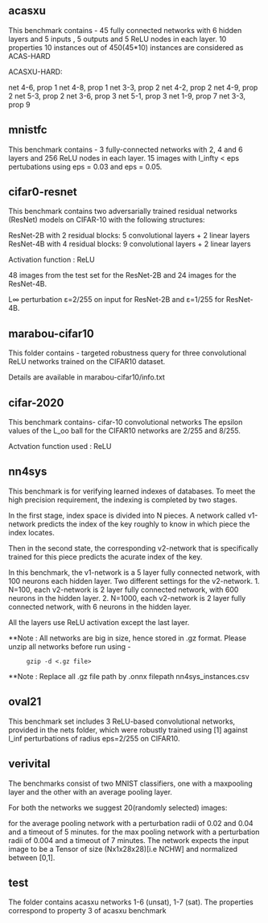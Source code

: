 
acasxu
---------
This benchmark contains -
   45 fully connected networks with 6 hidden layers and 5 inputs , 5 outputs and 5 ReLU nodes in each layer.
   10 properties
   10 instances out of 450(45\*10) instances  are considered as ACAS-HARD

ACASXU-HARD: 

net 4-6, prop 1
net 4-8, prop 1
net 3-3, prop 2
net 4-2, prop 2
net 4-9, prop 2
net 5-3, prop 2
net 3-6, prop 3
net 5-1, prop 3
net 1-9, prop 7
net 3-3, prop 9

mnistfc
---------
This benchmark contains -
      3 fully-connected networks with 2, 4 and 6 layers and 256 ReLU nodes in each layer.
      15 images with l_infty < eps pertubations using eps = 0.03 and eps = 0.05.


cifar0-resnet
-------------

This benchmark contains two adversarially trained residual networks (ResNet) models on CIFAR-10 with the following structures:

   ResNet-2B with 2 residual blocks: 5 convolutional layers + 2 linear layers
   ResNet-4B with 4 residual blocks: 9 convolutional layers + 2 linear layers

   Activation function : ReLU

   48 images from the test set for the ResNet-2B and 24 images for the ResNet-4B.

   L∞ perturbation ε=2/255 on input for ResNet-2B and ε=1/255 for ResNet-4B. 


marabou-cifar10
-----------------
This folder contains -
     targeted robustness query for three convolutional ReLU networks trained on the CIFAR10 dataset.

Details are available in marabou-cifar10/info.txt 

cifar-2020
---------------

This benchmark contains-
     cifar-10 convolutional networks
     The epsilon values of the L_oo ball for the CIFAR10 networks are 2/255 and 8/255. 

   Actvation function used : ReLU

nn4sys
-----------
This benchmark is for verifying learned indexes of databases. To meet the high precision requirement,
the indexing is completed by two stages. 

   In the first stage, index space is divided into N pieces. A network called v1-network predicts the index of the
   key roughly to know in which piece the index locates.

   Then in the second state, the corresponding v2-network that is specifically trained for this piece predicts the acurate index of the key.


In this benchmark, the v1-network is a 5 layer fully connected network, with 100 neurons each hidden layer. 
Two different settings for the v2-network. 
      1. N=100, each v2-network is 2 layer fully connected network, with 600 neurons in the hidden layer.
      2. N=1000, each v2-network is 2 layer fully connected network, with 6 neurons in the hidden layer.

All the layers use ReLU activation except the last layer.
            
           

**Note : All networks are big in size, hence stored in .gz format. Please unzip all networks before run using -
           
         gzip -d <.gz file>
         
**Note : Replace all .gz file path by .onnx filepath nn4sys_instances.csv 


oval21
---------
This benchmark set includes 3 ReLU-based convolutional networks, provided in the nets folder,
 which were robustly trained using [1] against l_inf perturbations of radius eps=2/255 on CIFAR10.


verivital
------------
The benchmarks consist of two MNIST classifiers, one with a maxpooling layer and the other with an average pooling layer.

For both the networks we suggest 20(randomly selected) images:

for the average pooling network with a perturbation radii of 0.02 and 0.04 and a timeout of 5 minutes.
for the max pooling network with a perturbation radii of 0.004 and a timeout of 7 minutes.
The network expects the input image to be a Tensor of size (Nx1x28x28)[i.e NCHW] and normalized between [0,1].

test
----------
The folder contains acasxu networks 1-6 (unsat), 1-7 (sat).
The properties correspond to property 3 of acasxu benchmark
